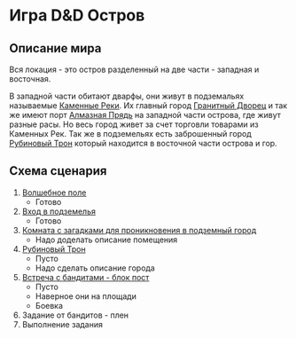 # Игра D&D Остров

## Описание мира
Вся локация - это остров разделенный на две части - западная и восточная.

В западной части обитают дварфы, они живут в подземальях называемые [Каменные Реки](/stone-rivers/index.md).
Их главный город [Гранитный Дворец](/granite-palace/index.md)
и так же имеют порт [Алмазная Прядь](/diamond-strand/index.md) на западной части острова, где живут разные расы.
Но весь город живет за счет торговли товарами из Каменных Рек.
Так же в подземельях есть заброшенный город [Рубиновый Трон](/ruby-throne/index.md) который находится в восточной части острова и гор.

## Схема сценария
1. [Волшебное поле](/magic-area/index.md)
   * Готово
2. [Вход в подземелья](/dungeon-entrance/index.md)
   * Готово
3. [Комната с загадками для проникновения в подземный город](/city-hall/index.md)
   * Надо доделать описание помещения
4. [Рубиновый Трон](/ruby-throne/index.md)
   * Пусто
   * Надо сделать описание города
5. [Встреча с бандитами - блок пост](/block-post/index.md)
   * Пусто
   * Наверное они на площади
   * Боевка
6. Задание от бандитов - плен
7. Выполнение задания
